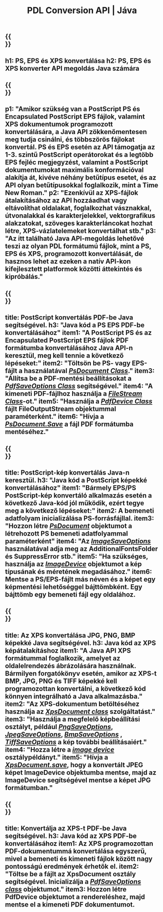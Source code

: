 ﻿---
translation: true
template: /_templates/_conversion-java.md
title: PDL Conversion API | Jáva
url: /java/conversion/
description: Konvertálja a PS-t, EPS-t és XPS-t PDF-be és képekké, beleértve a BMP-t, JPG-t, PNG-t és TIFF-et, a Java könyvtár használatával az Aspose.Page PDL konverziós funkcióval.
family: page
platformtag: net
feature: conversion
---

{{<section banner>}}
---
h1: PS, EPS és XPS konvertálása
h2: PS, EPS és XPS konverter API megoldás Java számára
---

{{<section overview>}}
---
p1: "Amikor szükség van a PostScript PS és Encapsulated PostScript EPS fájlok, valamint XPS dokumentumok programozott konvertálására, a Java API zökkenőmentesen meg tudja csinálni, és többszörös fájlokat konvertál. PS és EPS esetén az API támogatja az 1-3. szintű PostScript operátorokat és a legtöbb EPS fejléc megjegyzést, valamint a PostScript dokumentumokat maximális konformációval alakítja át, kivéve néhány betűtípus esetet, és az API olyan betűtípusokkal foglalkozik, mint a Time New Roman."
p2: "Ezenkívül az XPS-fájlok átalakításához az API hozzáadhat vagy eltávolíthat oldalakat, foglalkozhat vásznakkal, útvonalakkal és karakterjelekkel, vektorgrafikus alakzatokat, szöveges karakterláncokat hozhat létre, XPS-vázlatelemeket konvertálhat stb."
p3: "Az itt található Java API-megoldás lehetővé teszi az olyan PDL formátumú fájlok, mint a PS, EPS és XPS, programozott konvertálását, de hasznos lehet az ezeken a natív API-kon kifejlesztett platformok közötti áttekintés és kipróbálás."
---

{{<section feature1>}}
---
title: PostScript konvertálás PDF-be Java segítségével.
h3: "Java kód a PS EPS PDF-be konvertálásához"
item1: "A PostScript PS és az Encapsulated PostScript EPS fájlok PDF formátumba konvertálásához Java API-n keresztül, meg kell tennie a következő lépéseket:"
item2: "Töltsön be PS- vagy EPS-fájlt a használatával [*PsDocument Class*](https://reference.aspose.com/page/java/com.aspose.eps/PsDocument)."
item3: "Állítsa be a PDF-mentési beállításokat a [*PdfSaveOptions Class*](https://reference.aspose.com/page/java/com.aspose.eps.device/PdfSaveOptions) segítségével."
item4: "A kimeneti PDF-fájlhoz használja a [*FileStream Class*](https://docs.oracle.com/javase/7/docs/api/java/io/FileOutputStream.html)-ot."
item5: "Használja a [*PdfDevice Class*](https://reference.aspose.com/page/java/com.aspose.eps.device/PdfDevice) fájlt FileOutputStream objektummal paraméterként."
item6: "Hívja a [*PsDocument.Save*](https://reference.aspose.com/page/java/com.aspose.eps/PsDocument#save-com.aspose.page.Device-com.aspose.page.SaveOptions-) a fájl PDF formátumba mentéséhez."
---

{{<section feature2>}}
---
title: PostScript-kép konvertálás Java-n keresztül.
h3: "Java kód a PostScript képekké konvertálásához"
item1: "Bármely EPS/PS PostScript-kép konvertáló alkalmazás esetén a következő Java-kód jól működik, ezért tegye meg a következő lépéseket:"
item2: A bemeneti adatfolyam inicializálása PS-forrásfájllal.
item3: "Hozzon létre [*PsDocument*](https://reference.aspose.com/page/java/com.aspose.eps/psdocument) objektumot a létrehozott PS bemeneti adatfolyammal paraméterként"
item4: "Az [*ImageSaveOptions*](https://reference.aspose.com/page/java/com.aspose.eps.device/imagesaveoptions) használatával adja meg az AdditionalFontsFolder és SuppressError stb."
item5: "Ha szükséges, használja az [*ImageDevice*](https://reference.aspose.com/page/java/com.aspose.eps.device/imagedevice) objektumot a kép típusának és méretének megadásához."
item6: Mentse a PS/EPS-fájlt más néven és a képet egy képmentési lehetőséggel bájttömbként. Egy bájttömb egy bemeneti fájl egy oldalához.
---


{{<section feature3>}}
---
title: Az XPS konvertálása JPG, PNG, BMP képekké Java segítségével.
h3: Java kód az XPS képátalakításhoz
item1: "A Java API XPS formátummal foglalkozik, amelyet az oldalelrendezés ábrázolására használnak. Bármilyen forgatókönyv esetén, amikor az XPS-t BMP, JPG, PNG és TIFF képekké kell programozottan konvertálni, a következő kód könnyen integrálható a Java alkalmazásba."
item2: "Az XPS-dokumentum betöltéséhez használja az [*XpsDocument class*](https://reference.aspose.com/page/java/com.aspose.xps/XpsDocument) szolgáltatást."
item3: "Használja a megfelelő képbeállítási osztályt, például [*PngSaveOptions*](https://reference.aspose.com/page/java/com.aspose.xps.rendering/PngSaveOptions), [*JpegSaveOptions*](https://reference.aspose.com/page/java/com.aspose.xps.rendering/JpegSaveOptions), [*BmpSaveOptions*](https://reference.aspose.com/page/java/com.aspose.xps.rendering/BmpSaveOptions) , [*TiffSaveOptions*](https://reference.aspose.com/page/java/com.aspose.xps.rendering/TiffSaveOptions) a kép további beállításaiért."
item4: "Hozza létre a [*image device*](https://reference.aspose.com/page/java/com.aspose.xps.rendering/ImageDevice) osztálypéldányt."
item5: "Hívja a [*XpsDocument.save*](https://reference.aspose.com/page/java/com.aspose.xps/XpsDocument#save-com.aspose.page.Device-com.aspose.page.SaveOptions-), hogy a konvertált JPEG képet ImageDevice objektumba mentse, majd az ImageDevice segítségével mentse a képet JPG formátumban."
---

{{<section feature4>}}
---
title: Konvertálja az XPS-t PDF-be Java segítségével.
h3: Java kód az XPS PDF-be konvertálásához
item1: Az XPS programozottan PDF-dokumentummá konvertálása egyszerű, mivel a bemeneti és kimeneti fájlok között nagy pontosságú eredmények érhetők el.
item2: "Töltse be a fájlt az XpsDocument osztály segítségével. Inicializálja a [*PdfSaveOptions class*](https://reference.aspose.com/page/java/com.aspose.xps.rendering/PdfDevice) objektumot."
item3: Hozzon létre PdfDevice objektumot a rendereléshez, majd mentse el a kimeneti PDF dokumentumot.
---


